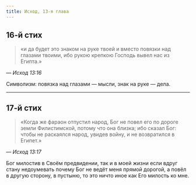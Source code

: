 ```yaml
---
title: Исход, 13-я глава
---
```


## 16-й стих

> «и да будет это знаком на руке твоей и вместо повязки над глазами твоими,
> ибо рукою крепкою Господь вывел нас из Египта.»

— <cite>Исход 13:16</cite>

Символизм: повязка над глазами — мысли, знак на руке — дела.

***

## 17-й стих

> «Когда же фараон отпустил народ, Бог не повел его по дороге земли Филистимской,
> потому что она близка; ибо сказал Бог: чтобы не раскаялся народ, увидев войну,
> и не возвратился в Египет.»

— <cite>Исход 13:17</cite>

Бог милостив в Своём предвидении, так и в моей жизни если вдруг стану недоумевать
почему Бог не ведёт меня прямой дорогой, а повёл в другую сторону, в пустыню,
то это ничто иное как Его милость ко мне.
